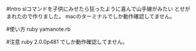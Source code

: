 #Intro
 slコマンドを子供にみせたら狂ったように喜んで山手線がみたい
 とせがまれたので作りました。 
 macのターミナルでしか動作確認してません。

#使い方
 ruby yamanote.rb

#注意
 ruby 2.0.0p481
 でしか動作確認してません。

 

